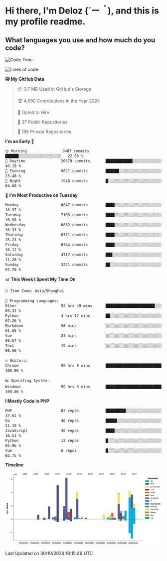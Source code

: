 # **Hi there, I'm Deloz (*´ー｀*), and this is my profile readme.**

## **What languages you use and how much do you code?**

<!--START_SECTION:waka-->
![Code Time](http://img.shields.io/badge/Code%20Time-4%2C931%20hrs%2049%20mins-blue)

![Lines of code](https://img.shields.io/badge/From%20Hello%20World%20I%27ve%20Written-44.1%20million%20lines%20of%20code-blue)

**🐱 My GitHub Data** 

> 📦 3.7 MB Used in GitHub's Storage 
 > 
> 🏆 4,690 Contributions in the Year 2024
 > 
> 💼 Opted to Hire
 > 
> 📜 37 Public Repositories 
 > 
> 🔑 196 Private Repositories 
 > 
**I'm an Early 🐤** 

```text
🌞 Morning                9487 commits        ██████░░░░░░░░░░░░░░░░░░░   22.68 % 
🌆 Daytime                20579 commits       ████████████░░░░░░░░░░░░░   49.19 % 
🌃 Evening                9821 commits        ██████░░░░░░░░░░░░░░░░░░░   23.48 % 
🌙 Night                  1948 commits        █░░░░░░░░░░░░░░░░░░░░░░░░   04.66 % 
```
📅 **I'm Most Productive on Tuesday** 

```text
Monday                   6847 commits        ████░░░░░░░░░░░░░░░░░░░░░   16.37 % 
Tuesday                  7103 commits        ████░░░░░░░░░░░░░░░░░░░░░   16.98 % 
Wednesday                6832 commits        ████░░░░░░░░░░░░░░░░░░░░░   16.33 % 
Thursday                 6371 commits        ████░░░░░░░░░░░░░░░░░░░░░   15.23 % 
Friday                   6744 commits        ████░░░░░░░░░░░░░░░░░░░░░   16.12 % 
Saturday                 4717 commits        ███░░░░░░░░░░░░░░░░░░░░░░   11.28 % 
Sunday                   3221 commits        ██░░░░░░░░░░░░░░░░░░░░░░░   07.70 % 
```


📊 **This Week I Spent My Time On** 

```text
🕑︎ Time Zone: Asia/Shanghai

💬 Programming Languages: 
Other                    52 hrs 49 mins      ██████████████████████░░░   89.32 % 
Python                   4 hrs 17 mins       ██░░░░░░░░░░░░░░░░░░░░░░░   07.26 % 
Markdown                 58 mins             ░░░░░░░░░░░░░░░░░░░░░░░░░   01.65 % 
Vue                      23 mins             ░░░░░░░░░░░░░░░░░░░░░░░░░   00.67 % 
Text                     19 mins             ░░░░░░░░░░░░░░░░░░░░░░░░░   00.56 % 

🔥 Editors: 
Chrome                   59 hrs 8 mins       █████████████████████████   100.00 % 

💻 Operating System: 
Windows                  59 hrs 8 mins       █████████████████████████   100.00 % 
```

**I Mostly Code in PHP** 

```text
PHP                      82 repos            █████████░░░░░░░░░░░░░░░░   37.61 % 
Go                       46 repos            █████░░░░░░░░░░░░░░░░░░░░   21.10 % 
JavaScript               36 repos            ████░░░░░░░░░░░░░░░░░░░░░   16.51 % 
Python                   13 repos            █░░░░░░░░░░░░░░░░░░░░░░░░   05.96 % 
Vue                      6 repos             █░░░░░░░░░░░░░░░░░░░░░░░░   02.75 % 
```



**Timeline**

![Lines of Code chart](https://raw.githubusercontent.com/deloz/deloz/main/assets/bar_graph.png)


 Last Updated on 30/10/2024 16:15:49 UTC
<!--END_SECTION:waka-->
